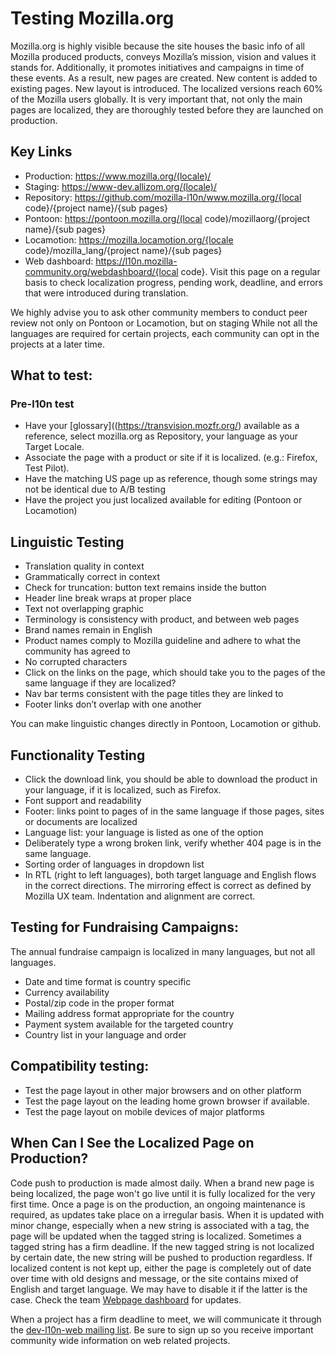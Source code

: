 # Testing Mozilla.org

Mozilla.org is highly visible because the site houses the basic info of all Mozilla produced products, conveys Mozilla’s mission, vision and values it stands for. Additionally, it promotes initiatives and campaigns in time of these events. As a result, new pages are created. New content is added to existing pages. New layout is introduced. The localized versions reach 60% of the Mozilla users globally. It is very important that, not only the main pages are localized, they are thoroughly tested before they are launched on production.  

## Key Links
* Production: https://www.mozilla.org/(locale)/
* Staging: https://www-dev.allizom.org/(locale)/
* Repository:  https://github.com/mozilla-l10n/www.mozilla.org/{local code}/{project name}/{sub pages}
* Pontoon: https://pontoon.mozilla.org/(local code)/mozillaorg/{project name}/{sub pages}
* Locamotion: https://mozilla.locamotion.org/{locale code}/mozilla_lang/{project name}/{sub pages}
* Web dashboard: https://l10n.mozilla-community.org/webdashboard/{local code}. Visit this page on a regular basis to check localization progress, pending work, deadline, and errors that were introduced during translation. 

We highly advise you to ask other community members to conduct peer review not only on Pontoon or Locamotion, but on staging While not all the languages are required for certain projects, each community can opt in the projects at a later time.

## What to test:

### Pre-l10n test
* Have your [glossary]((https://transvision.mozfr.org/) available as a reference, select mozilla.org as Repository, your language as your Target Locale.
* Associate the page with a product or site if it is localized. (e.g.: Firefox, Test Pilot).
* Have the matching US page up as reference, though some strings may not be identical due to A/B testing
* Have the project you just localized available for editing (Pontoon or Locamotion)

## Linguistic Testing
* Translation quality in context
* Grammatically correct in context
* Check for truncation: button text remains inside the button
* Header line break wraps at proper place
* Text not overlapping graphic
* Terminology is consistency with product, and between web pages
* Brand names remain in English
* Product names comply to Mozilla guideline and adhere to what the community has agreed to
* No corrupted characters
* Click on the links on the page, which should take you to the pages of the same language if they are localized?
* Nav bar terms consistent with the page titles they are linked to 
* Footer links don’t overlap with one another

You can make linguistic changes directly in Pontoon, Locamotion or github.  

## Functionality Testing
* Click the download link, you should be able to download the product in your language, if it is localized, such as Firefox.
* Font support and readability
* Footer: links point to pages of in the same language if those pages, sites or documents are localized
* Language list: your language is listed as one of the option
* Deliberately type a wrong broken link, verify whether 404 page is in the same language.
* Sorting order of languages in dropdown list
* In RTL (right to left languages), both target language and English flows in the correct directions.  The mirroring effect is correct as defined by Mozilla UX team.  Indentation and alignment are correct.


## Testing for Fundraising Campaigns: 
The annual fundraise campaign is localized in many languages, but not all languages. 
* Date and time format is country specific
* Currency availability
* Postal/zip code in the proper format
* Mailing address format appropriate for the country
* Payment system available for the targeted country
* Country list in your language and order

## Compatibility testing:
* Test the page layout in other major browsers and on other platform
* Test the page layout on the leading home grown browser if available.
* Test the page layout on mobile devices of major platforms

## When Can I See the Localized Page on Production? 

Code push to production is made almost daily.  When a brand new page is being localized, the page won't go live until it is fully localized for the very first time. Once a page is on the production, an ongoing maintenance is required, as updates take place on a irregular basis. When it is updated with minor change, especially when a new string is associated with a tag, the page will be updated when the tagged string is localized.  Sometimes a tagged string has a firm deadline.  If the new tagged string is not localized by certain date, the new string will be pushed to production regardless.  If localized content is not kept up, either the page is completely out of date over time with old designs and message, or the site contains mixed of English and target language. We may have to disable it if the latter is the case. Check the team [Webpage dashboard](https://l10n.mozilla-community.org/webdashboard/) for updates.  

When a project has a firm deadline to meet, we will communicate it through the [dev-l10n-web mailing list](https://lists.mozilla.org/listinfo/dev-l10n-web). Be sure to sign up so you receive important community wide information on web related projects.  

